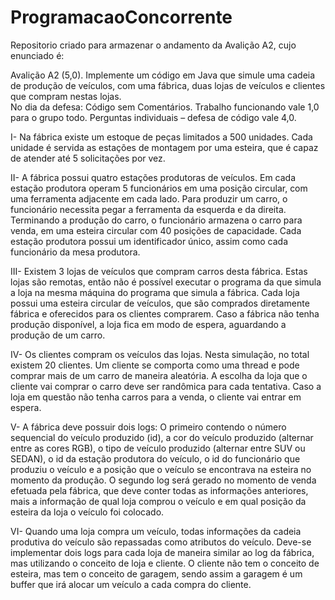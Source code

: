 # ProgramacaoConcorrente

Repositorio criado para armazenar o andamento da Avalição A2, cujo enunciado é:

Avalição A2 (5,0). 
Implemente um código em Java que simule uma cadeia de produção de veículos, com uma 
fábrica, duas lojas de veículos e clientes que compram nestas lojas.  
No dia da defesa: Código sem Comentários. 
Trabalho funcionando vale 1,0 para o grupo todo. 
Perguntas individuais – defesa de código vale 4,0. 

I- Na fábrica existe um estoque de peças limitados a 500 unidades. Cada unidade é 
servida as estações de montagem por uma esteira, que é capaz de atender até 5 
solicitações por vez.

II- A fábrica possui quatro estações produtoras de veículos. Em cada estação 
produtora operam 5 funcionários em uma posição circular, com uma ferramenta 
adjacente em cada lado. Para produzir um carro, o funcionário necessita pegar a 
ferramenta da esquerda e da direita. Terminando a produção do carro, o 
funcionário armazena o carro para venda, em uma esteira circular com 40 posições 
de capacidade. Cada estação produtora possui um identificador único, assim como 
cada funcionário da mesa produtora. 

III- Existem 3 lojas de veículos que compram carros desta fábrica. Estas lojas são 
remotas, então não é possível executar o programa da que simula a loja na mesma 
máquina do programa que simula a fábrica. Cada loja possui uma esteira circular 
de veículos, que são comprados diretamente fábrica e oferecidos para os clientes 
comprarem. Caso a fábrica não tenha produção disponível, a loja fica em modo de 
espera, aguardando a produção de um carro.  

IV- Os clientes compram os veículos das lojas. Nesta simulação, no total existem 20 
clientes. Um cliente se comporta como uma thread e pode comprar mais de um 
carro de maneira aleatória. A escolha da loja que o cliente vai comprar o carro 
deve ser randômica para cada tentativa. Caso a loja em questão não tenha carros 
para a venda, o cliente vai entrar em espera. 

V- A fábrica deve possuir dois logs: O primeiro contendo o número sequencial do 
veículo produzido (id), a cor do veículo produzido (alternar entre as cores RGB), o 
tipo de veículo produzido (alternar entre SUV ou SEDAN), o id da estação 
produtora do veículo, o id do funcionário que produziu o veículo e a posição que o 
veículo se encontrava na esteira no momento da produção. O segundo log será 
gerado no momento de venda efetuada pela fábrica, que deve conter todas as 
informações anteriores, mais a informação de qual loja comprou o veículo e em 
qual posição da esteira da loja o veículo foi colocado. 

VI- Quando uma loja compra um veículo, todas informações da cadeia produtiva do 
veículo são repassadas como atributos do veículo. Deve-se implementar dois logs 
para cada loja de maneira similar ao log da fábrica, mas utilizando o conceito de 
loja e cliente. O cliente não tem o conceito de esteira, mas tem o conceito de 
garagem, sendo assim a garagem é um buffer que irá alocar um veículo a cada 
compra do cliente.
